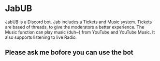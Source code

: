 # JabUB
JabUB is a Discord bot. Jab includes a Tickets and Music system. Tickets are based of threads, to give the moderators a better experience. The Music function can play music (duh~) from YouTube and YouTube Music. It also supports listening to live Radio.

## Please ask me bofore you can use the bot
